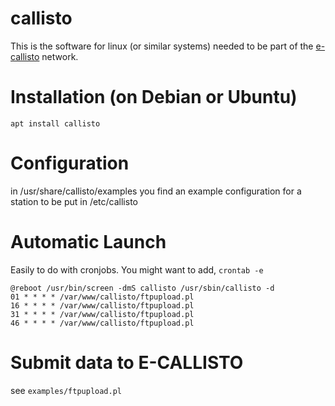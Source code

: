 # callisto

This is the software for linux (or similar systems) needed to be part of the [e-callisto](http://www.e-callisto.org) network.

# Installation (on Debian or Ubuntu)

`apt install callisto`

# Configuration

in /usr/share/callisto/examples you find an example configuration for a station
to be put in /etc/callisto

# Automatic Launch

Easily to do with cronjobs. You might want to add, `crontab -e`
```
@reboot /usr/bin/screen -dmS callisto /usr/sbin/callisto -d
01 * * * * /var/www/callisto/ftpupload.pl
16 * * * * /var/www/callisto/ftpupload.pl
31 * * * * /var/www/callisto/ftpupload.pl
46 * * * * /var/www/callisto/ftpupload.pl
```

# Submit data to E-CALLISTO

see `examples/ftpupload.pl`
